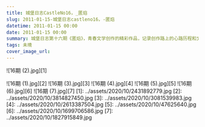 ```yaml
---
title: 城堡日志CastleNo16，_匿焰
slug: 2011-01-15-城堡日志castleno16，-匿焰
datetime: 2011-01-15 00:00
date: 2011-01-15 00:00
summary: 城堡日志第十六期《匿焰》，青春文学创作的精彩作品，记录创作路上的心路历程和文学梦想。
tags: 未境
cover_image_url: 
---
```

![16期 (2).jpg][1]
<!--more-->
![16期 (1).jpg][2]
![16期 (3).jpg][3]
![16期 (4).jpg][4]
![16期 (5).jpg][5]
![16期 (6).jpg][6]
![16期 (7).jpg][7]
  [1]: ../assets/2020/10/2431892779.jpg
  [2]: ../assets/2020/10/3814827450.jpg
  [3]: ../assets/2020/10/3081539983.jpg
  [4]: ../assets/2020/10/2613387504.jpg
  [5]: ../assets/2020/10/47625640.jpg
  [6]: ../assets/2020/10/1699706586.jpg
  [7]: ../assets/2020/10/1827915849.jpg
